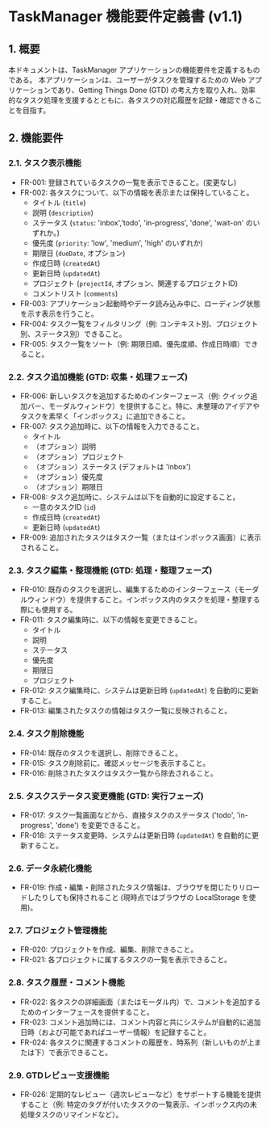 # TaskManager 機能要件定義書 (**v1.1**)

## 1. 概要

本ドキュメントは、TaskManager アプリケーションの機能要件を定義するものである。
本アプリケーションは、ユーザーがタスクを管理するための Web アプリケーションであり、Getting Things Done (GTD) の考え方を取り入れ、効率的なタスク処理を支援するとともに、各タスクの対応履歴を記録・確認できることを目指す。

## 2. 機能要件

### 2.1. タスク表示機能

-   FR-001: 登録されているタスクの一覧を表示できること。(変更なし)
-   FR-002: 各タスクについて、以下の情報を表示または保持していること。
    -   タイトル (`title`)
    -   説明 (`description`)
    -   ステータス (`status`: 'inbox','todo', 'in-progress', 'done', 'wait-on' のいずれか。)
    -   優先度 (`priority`: 'low', 'medium', 'high' のいずれか)
    -   期限日 (`dueDate`, オプション)
    -   作成日時 (`createdAt`)
    -   更新日時 (`updatedAt`)
    -   プロジェクト (`projectId`, オプション、関連するプロジェクトID)
    -   コメントリスト (`comments`)
-   FR-003: アプリケーション起動時やデータ読み込み中に、ローディング状態を示す表示を行うこと。
-   FR-004: タスク一覧をフィルタリング（例: コンテキスト別、プロジェクト別、ステータス別）できること。
-   FR-005: タスク一覧をソート（例: 期限日順、優先度順、作成日時順）できること。

### 2.2. タスク追加機能 (**GTD: 収集・処理フェーズ**)

-   FR-006: 新しいタスクを追加するためのインターフェース（例: クイック追加バー、モーダルウィンドウ）を提供すること。特に、未整理のアイデアやタスクを素早く「インボックス」に追加できること。
-   FR-007: タスク追加時に、以下の情報を入力できること。
    -   タイトル
    -   （オプション）説明
    -   （オプション）プロジェクト
    -   （オプション）ステータス (デフォルトは 'inbox')
    -   （オプション）優先度
    -   （オプション）期限日
-   FR-008: タスク追加時に、システムは以下を自動的に設定すること。
    -   一意のタスクID (`id`)
    -   作成日時 (`createdAt`)
    -   更新日時 (`updatedAt`)
-   FR-009: 追加されたタスクはタスク一覧（またはインボックス画面）に表示されること。

### 2.3. タスク編集・整理機能 (**GTD: 処理・整理フェーズ**)

-   FR-010: 既存のタスクを選択し、編集するためのインターフェース（モーダルウィンドウ）を提供すること。インボックス内のタスクを処理・整理する際にも使用する。
-   FR-011: タスク編集時に、以下の情報を変更できること。
    -   タイトル
    -   説明
    -   ステータス
    -   優先度
    -   期限日
    -   プロジェクト
-   FR-012: タスク編集時に、システムは更新日時 (`updatedAt`) を自動的に更新すること。
-   FR-013: 編集されたタスクの情報はタスク一覧に反映されること。

### 2.4. タスク削除機能

-   FR-014: 既存のタスクを選択し、削除できること。
-   FR-015: タスク削除前に、確認メッセージを表示すること。
-   FR-016: 削除されたタスクはタスク一覧から除去されること。

### 2.5. タスクステータス変更機能 (**GTD: 実行フェーズ**)

-   FR-017: タスク一覧画面などから、直接タスクのステータス ('todo', 'in-progress', 'done') を変更できること。
-   FR-018: ステータス変更時、システムは更新日時 (`updatedAt`) を自動的に更新すること。

### 2.6. データ永続化機能

-   FR-019: 作成・編集・削除されたタスク情報は、ブラウザを閉じたりリロードしたりしても保持されること (現時点ではブラウザの LocalStorage を使用)。

### 2.7. プロジェクト管理機能

-   FR-020: プロジェクトを作成、編集、削除できること。
-   FR-021: 各プロジェクトに属するタスクの一覧を表示できること。

### 2.8. タスク履歴・コメント機能

-   FR-022: 各タスクの詳細画面（またはモーダル内）で、コメントを追加するためのインターフェースを提供すること。
-   FR-023: コメント追加時には、コメント内容と共にシステムが自動的に追加日時（および可能であればユーザー情報）を記録すること。
-   FR-024: 各タスクに関連するコメントの履歴を、時系列（新しいものが上または下）で表示できること。

### 2.9. GTDレビュー支援機能

-   FR-026: 定期的なレビュー（週次レビューなど）をサポートする機能を提供すること（例: 特定のタグが付いたタスクの一覧表示、インボックス内の未処理タスクのリマインドなど）。

